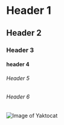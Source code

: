 # Header 1
## Header 2
### Header 3
#### header 4
###### Header 5
###### Header 6

![Image of Yaktocat](https://octodex.github.com/images/yaktocat.png)
